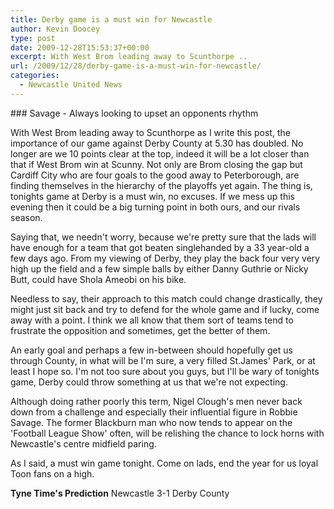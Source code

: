 ```yaml
---
title: Derby game is a must win for Newcastle
author: Kevin Doocey
type: post
date: 2009-12-28T15:53:37+00:00
excerpt: With West Brom leading away to Scunthorpe ..
url: /2009/12/28/derby-game-is-a-must-win-for-newcastle/
categories:
  - Newcastle United News
---
```


### Savage - Always looking to upset an opponents rhythm

With West Brom leading away to Scunthorpe as I write this post, the importance of our game against Derby County at 5.30 has doubled. No longer are we 10 points clear at the top, indeed it will be a lot closer than that if West Brom win at Scunny. Not only are Brom closing the gap but Cardiff City who are four goals to the good away to Peterborough, are finding themselves in the  hierarchy of the playoffs yet again. The thing is, tonights game at Derby is a must win, no excuses. If we mess up this evening then it could be a big turning point in both ours, and our rivals season.

Saying that, we needn't worry, because we're pretty sure that the lads will have enough for a team that got beaten singlehanded by a 33 year-old a few days ago. From my viewing of Derby, they play the back four very very high up the field and a few simple balls by either Danny Guthrie or Nicky Butt, could have Shola Ameobi on his bike.

Needless to say, their approach to this match could change drastically, they might just sit back and try to defend for the whole game and if lucky, come away with a point. I think we all know that them sort of teams tend to frustrate the opposition and sometimes, get the better of them.

An early goal and perhaps a few in-between should hopefully get us through County, in what will be I'm sure, a very filled St.James' Park, or at least I hope so. I'm not too sure about you guys, but I'll be wary of tonights game, Derby could throw something at us that we're not expecting.

Although doing rather poorly this term, Nigel Clough's men never back down from a challenge and especially their influential figure in Robbie Savage. The former Blackburn man who now tends to appear on the 'Football League Show' often, will be relishing the chance to lock horns with Newcastle's centre midfield paring.

As I said, a must win game tonight. Come on lads, end the year for us loyal Toon fans on a high.

**Tyne Time's Prediction** Newcastle 3-1 Derby County
